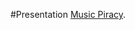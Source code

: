 #Presentation
[Music Piracy](https://cdn.rawgit.com/nikki-luoma/fs102Spring2017-piracy/master/piracy.html).
